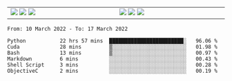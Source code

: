 <!-- ![Anurag's github stats](https://github-readme-stats.vercel.app/api?username=tfwang96&count_private=true&show_icons=true&bg_color=ffffff,a9a9a9,ff0000&text_color=ffffff&title_color=ffffff&icon_color=ffffff) -->


<table cellspacing="0" cellpadding="0" style="border-collapse: collapse; border: none;">
  <tbody>
  <tr style="border: none;">
    <td width="500px" style="border: none; vertical-align: top;">
      <img src="https://github.com/tfwang96/tfwang96/blob/main/header.svg">
      <img src="https://github.com/tfwang96/tfwang96/blob/main/repositories.svg">
<!--       <img src="https://github.com/tfwang96/tfwang96/blob/main/posts.svg"> -->
      <img src="https://github.com/tfwang96/tfwang96/blob/main/languages.svg">
<!--       <img src="https://github.com/tfwang96/tfwang96/blob/main/topics.svg"> -->
    </td>
    <td width="500px" style="border: none; vertical-align: top;">
       <img src="https://github.com/tfwang96/tfwang96/blob/main/followup.svg">
      <img src="https://github.com/tfwang96/tfwang96/blob/main/reactions.svg">
      <img src="https://github.com/tfwang96/tfwang96/blob/main/activity-community.svg">
<!--       <img src="https://github.com/tfwang96/tfwang96/blob/main/stackoverflow.svg"> -->
<!--       <img src="https://github.com/tfwang96/tfwang96/blob/main/achievements.svg"> -->
    </td>
  </tr>
  </tbody>
</table>

<!--START_SECTION:waka-->

```text
From: 10 March 2022 - To: 17 March 2022

Python           22 hrs 57 mins  ████████████████████████░   96.06 %
Cuda             28 mins         ▒░░░░░░░░░░░░░░░░░░░░░░░░   01.98 %
Bash             13 mins         ▒░░░░░░░░░░░░░░░░░░░░░░░░   00.97 %
Markdown         6 mins          ░░░░░░░░░░░░░░░░░░░░░░░░░   00.43 %
Shell Script     3 mins          ░░░░░░░░░░░░░░░░░░░░░░░░░   00.28 %
ObjectiveC       2 mins          ░░░░░░░░░░░░░░░░░░░░░░░░░   00.19 %
```

<!--END_SECTION:waka-->
